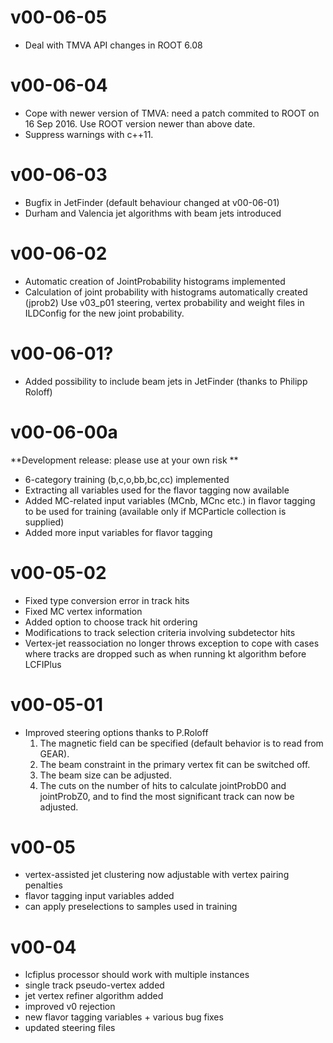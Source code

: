 # v00-06-05
- Deal with TMVA API changes in ROOT 6.08

# v00-06-04
- Cope with newer version of TMVA: need a patch commited to ROOT on 16 Sep 2016.
  Use ROOT version newer than above date.
- Suppress warnings with c++11.

# v00-06-03
- Bugfix in JetFinder (default behaviour changed at v00-06-01)
- Durham and Valencia jet algorithms with beam jets introduced

# v00-06-02
- Automatic creation of JointProbability histograms implemented
- Calculation of joint probability with histograms automatically created (jprob2)
  Use v03_p01 steering, vertex probability and weight files in ILDConfig
  for the new joint probability.

# v00-06-01?
- Added possibility to include beam jets in JetFinder (thanks to Philipp Roloff)

# v00-06-00a

**Development release: please use at your own risk **
- 6-category training (b,c,o,bb,bc,cc) implemented
- Extracting all variables used for the flavor tagging now available
- Added MC-related input variables (MCnb, MCnc etc.)
  in flavor tagging to be used for training
  (available only if MCParticle collection is supplied)
- Added more input variables for flavor tagging

# v00-05-02
- Fixed type conversion error in track hits
- Fixed MC vertex information
- Added option to choose track hit ordering
- Modifications to track selection criteria involving subdetector hits
- Vertex-jet reassociation no longer throws exception to cope with cases
  where tracks are dropped such as when running kt algorithm before LCFIPlus

# v00-05-01
- Improved steering options thanks to P.Roloff
  1) The magnetic field can be specified (default behavior is to read from GEAR).
	2) The beam constraint in the primary vertex fit can be switched off.
	3) The beam size can be adjusted.
	4) The cuts on the number of hits to calculate jointProbD0 and jointProbZ0,
	and to find the most significant track can now be adjusted.

# v00-05
- vertex-assisted jet clustering now adjustable with vertex pairing penalties
- flavor tagging input variables added
- can apply preselections to samples used in training

# v00-04
- lcfiplus processor should work with multiple instances
- single track pseudo-vertex added
- jet vertex refiner algorithm added
- improved v0 rejection
- new flavor tagging variables + various bug fixes
- updated steering files
